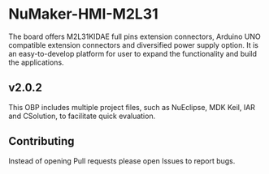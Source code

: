 # NuMaker-HMI-M2L31

The board offers M2L31KIDAE full pins extension connectors, Arduino UNO compatible extension connectors and diversified power supply option. It is an easy-to-develop platform for user to expand the functionality and build the applications.

## v2.0.2

This OBP includes multiple project files, such as NuEclipse, MDK Keil, IAR and CSolution, to facilitate quick evaluation.

## Contributing

Instead of opening Pull requests please open Issues to report bugs.
